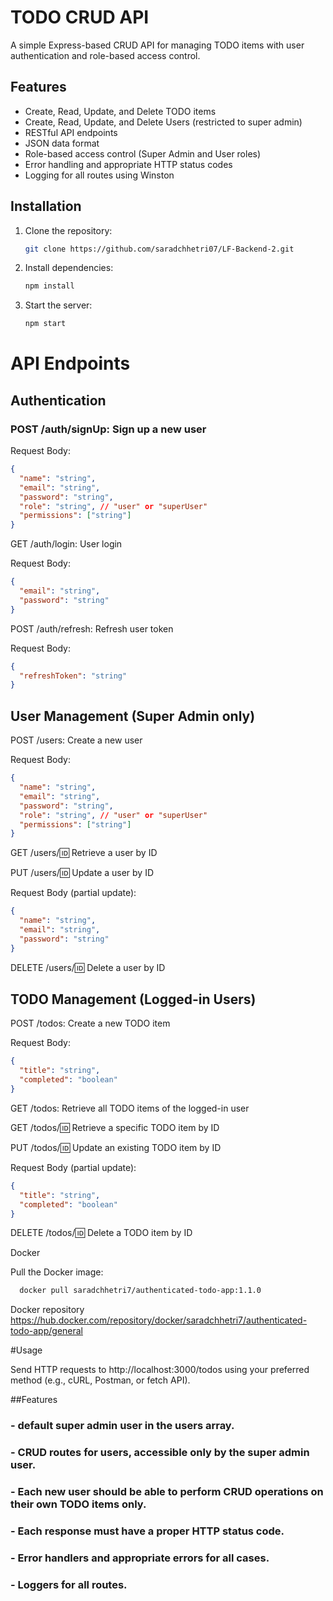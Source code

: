 # TODO CRUD API

A simple Express-based CRUD API for managing TODO items with user authentication and role-based access control.

## Features

- Create, Read, Update, and Delete TODO items
- Create, Read, Update, and Delete Users (restricted to super admin)
- RESTful API endpoints
- JSON data format
- Role-based access control (Super Admin and User roles)
- Error handling and appropriate HTTP status codes
- Logging for all routes using Winston

## Installation

1. Clone the repository:

   ```bash
   git clone https://github.com/saradchhetri07/LF-Backend-2.git

   ```

2. Install dependencies:
   ```bash
   npm install
   ```
3. Start the server:
   ```bash
   npm start
   ```

# API Endpoints

## Authentication

### POST /auth/signUp: Sign up a new user

Request Body:

```json
{
  "name": "string",
  "email": "string",
  "password": "string",
  "role": "string", // "user" or "superUser"
  "permissions": ["string"]
}
```

GET /auth/login: User login

Request Body:

```json
{
  "email": "string",
  "password": "string"
}
```

POST /auth/refresh: Refresh user token

Request Body:

```json
{
  "refreshToken": "string"
}
```

## User Management (Super Admin only)

POST /users: Create a new user

Request Body:

```json
{
  "name": "string",
  "email": "string",
  "password": "string",
  "role": "string", // "user" or "superUser"
  "permissions": ["string"]
}
```

GET /users/:id: Retrieve a user by ID

PUT /users/:id: Update a user by ID

Request Body (partial update):

```json
{
  "name": "string",
  "email": "string",
  "password": "string"
}
```

DELETE /users/:id: Delete a user by ID

## TODO Management (Logged-in Users)

POST /todos: Create a new TODO item

Request Body:

```json
{
  "title": "string",
  "completed": "boolean"
}
```

GET /todos: Retrieve all TODO items of the logged-in user

GET /todos/:id: Retrieve a specific TODO item by ID

PUT /todos/:id: Update an existing TODO item by ID

Request Body (partial update):

```json
{
  "title": "string",
  "completed": "boolean"
}
```

DELETE /todos/:id: Delete a TODO item by ID

Docker

Pull the Docker image:

```bash
  docker pull saradchhetri7/authenticated-todo-app:1.1.0
```

Docker repository
https://hub.docker.com/repository/docker/saradchhetri7/authenticated-todo-app/general

#Usage

Send HTTP requests to http://localhost:3000/todos using your preferred method (e.g., cURL, Postman, or fetch API).

##Features

### - default super admin user in the users array.

### - CRUD routes for users, accessible only by the super admin user.

### - Each new user should be able to perform CRUD operations on their own TODO items only.

### - Each response must have a proper HTTP status code.

### - Error handlers and appropriate errors for all cases.

### - Loggers for all routes.
